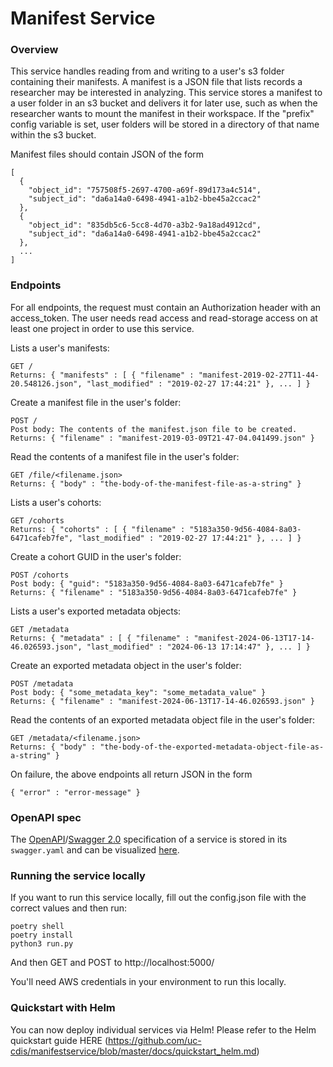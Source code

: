 # Manifest Service

### Overview
This service handles reading from and writing to a user's s3 folder containing their manifests. A manifest is a JSON file that lists records a researcher may be interested in analyzing. This service stores a manifest to a user folder in an s3 bucket and delivers it for later use, such as when the researcher wants to mount the manifest in their workspace. If the "prefix" config variable is set, user folders will be stored in a directory of that name within the s3 bucket.

Manifest files should contain JSON of the form

    [
      {
        "object_id": "757508f5-2697-4700-a69f-89d173a4c514",
        "subject_id": "da6a14a0-6498-4941-a1b2-bbe45a2ccac2"
      },
      {
        "object_id": "835db5c6-5cc8-4d70-a3b2-9a18ad4912cd",
        "subject_id": "da6a14a0-6498-4941-a1b2-bbe45a2ccac2"
      },
      ...
    ]

### Endpoints

For all endpoints, the request must contain an Authorization header with an access_token. The user needs read access and read-storage access
on at least one project in order to use this service.

Lists a user's manifests:

    GET /
    Returns: { "manifests" : [ { "filename" : "manifest-2019-02-27T11-44-20.548126.json", "last_modified" : "2019-02-27 17:44:21" }, ... ] }

Create a manifest file in the user's folder:

    POST /
    Post body: The contents of the manifest.json file to be created.
    Returns: { "filename" : "manifest-2019-03-09T21-47-04.041499.json" }

Read the contents of a manifest file in the user's folder:

    GET /file/<filename.json>
    Returns: { "body" : "the-body-of-the-manifest-file-as-a-string" }

Lists a user's cohorts:

    GET /cohorts
    Returns: { "cohorts" : [ { "filename" : "5183a350-9d56-4084-8a03-6471cafeb7fe", "last_modified" : "2019-02-27 17:44:21" }, ... ] }

Create a cohort GUID in the user's folder:

    POST /cohorts
    Post body: { "guid": "5183a350-9d56-4084-8a03-6471cafeb7fe" }
    Returns: { "filename" : "5183a350-9d56-4084-8a03-6471cafeb7fe" }

Lists a user's exported metadata objects:

    GET /metadata
    Returns: { "metadata" : [ { "filename" : "manifest-2024-06-13T17-14-46.026593.json", "last_modified" : "2024-06-13 17:14:47" }, ... ] }

Create an exported metadata object in the user's folder:

    POST /metadata
    Post body: { "some_metadata_key": "some_metadata_value" }
    Returns: { "filename" : "manifest-2024-06-13T17-14-46.026593.json" }

Read the contents of an exported metadata object file in the user's folder:

    GET /metadata/<filename.json>
    Returns: { "body" : "the-body-of-the-exported-metadata-object-file-as-a-string" }

On failure, the above endpoints all return JSON in the form

    { "error" : "error-message" }

### OpenAPI spec

The [OpenAPI](https://github.com/OAI/OpenAPI-Specification)/[Swagger 2.0](https://swagger.io/) specification of a service is stored in its `swagger.yaml` and can be visualized [here](http://petstore.swagger.io/?url=https://raw.githubusercontent.com/uc-cdis/manifestservice/master/openapi/swagger.yaml).

### Running the service locally
If you want to run this service locally, fill out the config.json file with the correct values and then run:

    poetry shell
    poetry install
    python3 run.py

And then GET and POST to http://localhost:5000/

You'll need AWS credentials in your environment to run this locally.

### Quickstart with Helm

You can now deploy individual services via Helm!
Please refer to the Helm quickstart guide HERE (https://github.com/uc-cdis/manifestservice/blob/master/docs/quickstart_helm.md)
